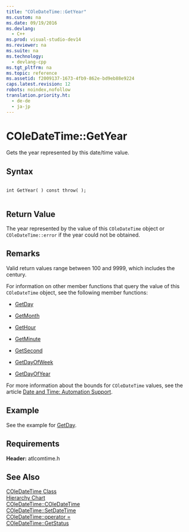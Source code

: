 ```yaml
---
title: "COleDateTime::GetYear"
ms.custom: na
ms.date: 09/19/2016
ms.devlang: 
  - C++
ms.prod: visual-studio-dev14
ms.reviewer: na
ms.suite: na
ms.technology: 
  - devlang-cpp
ms.tgt_pltfrm: na
ms.topic: reference
ms.assetid: f2009137-1673-4fb9-862e-bd9eb88e9224
caps.latest.revision: 12
robots: noindex,nofollow
translation.priority.ht: 
  - de-de
  - ja-jp
---
```

# COleDateTime::GetYear
Gets the year represented by this date/time value.  
  
## Syntax  
  
```  
  
int GetYear( ) const throw( );  
  
```  
  
## Return Value  
 The year represented by the value of this `COleDateTime` object or `COleDateTime::error` if the year could not be obtained.  
  
## Remarks  
 Valid return values range between 100 and 9999, which includes the century.  
  
 For information on other member functions that query the value of this `COleDateTime` object, see the following member functions:  
  
-   [GetDay](../vs140/COleDateTime--GetDay.md)  
  
-   [GetMonth](../vs140/COleDateTime--GetMonth.md)  
  
-   [GetHour](../vs140/COleDateTime--GetHour.md)  
  
-   [GetMinute](../vs140/COleDateTime--GetMinute.md)  
  
-   [GetSecond](../vs140/COleDateTime--GetSecond.md)  
  
-   [GetDayOfWeek](../vs140/COleDateTime--GetDayOfWeek.md)  
  
-   [GetDayOfYear](../vs140/COleDateTime--GetDayOfYear.md)  
  
 For more information about the bounds for `COleDateTime` values, see the article [Date and Time: Automation Support](../vs140/Date-and-Time--Automation-Support.md).  
  
## Example  
 See the example for [GetDay](../vs140/COleDateTime--GetDay.md).  
  
## Requirements  
 **Header:** atlcomtime.h  
  
## See Also  
 [COleDateTime Class](../vs140/COleDateTime-Class.md)   
 [Hierarchy Chart](../vs140/Hierarchy-Chart.md)   
 [COleDateTime::COleDateTime](../Topic/COleDateTime::COleDateTime.md)   
 [COleDateTime::SetDateTime](../vs140/COleDateTime--SetDateTime.md)   
 [COleDateTime::operator =](../vs140/COleDateTime--operator-=.md)   
 [COleDateTime::GetStatus](../vs140/COleDateTime--GetStatus.md)